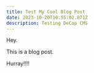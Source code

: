 ```yaml
---
title: Test My Cool Blog Post
date: 2023-10-20T10:55:02.871Z
description: Testing DeCap CMS
---
```

Hey. 

This is a blog post.

Hurray!!!!